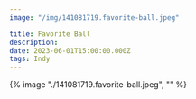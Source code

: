 ```yaml
---
image: "/img/141081719.favorite-ball.jpeg"

title: Favorite Ball
description: 
date: 2023-06-01T15:00:00.000Z
tags: Indy
---
```

{% image "./141081719.favorite-ball.jpeg", "" %}